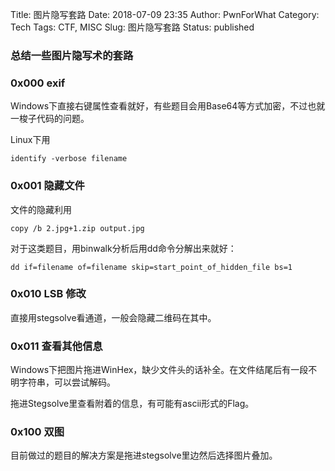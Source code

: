 Title: 图片隐写套路
Date: 2018-07-09 23:35
Author: PwnForWhat
Category: Tech
Tags: CTF, MISC
Slug: 图片隐写套路
Status: published

### 总结一些图片隐写术的套路

### 0x000 exif

Windows下直接右键属性查看就好，有些题目会用Base64等方式加密，不过也就一梭子代码的问题。

Linux下用

```shell
identify -verbose filename
```

### 0x001 隐藏文件
文件的隐藏利用
 ```shell
copy /b 2.jpg+1.zip output.jpg
 ```
对于这类题目，用binwalk分析后用dd命令分解出来就好：

```shell
dd if=filename of=filename skip=start_point_of_hidden_file bs=1                          
```

### 0x010 LSB 修改

直接用stegsolve看通道，一般会隐藏二维码在其中。

### 0x011 查看其他信息

Windows下把图片拖进WinHex，缺少文件头的话补全。在文件结尾后有一段不明字符串，可以尝试解码。

拖进Stegsolve里查看附着的信息，有可能有ascii形式的Flag。

### 0x100 双图

目前做过的题目的解决方案是拖进stegsolve里边然后选择图片叠加。

